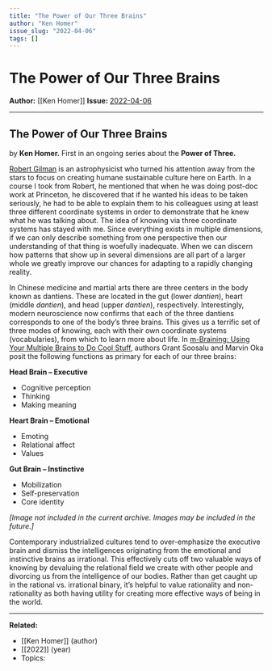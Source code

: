 ```yaml
---
title: "The Power of Our Three Brains"
author: "Ken Homer"
issue_slug: "2022-04-06"
tags: []
---
```


# The Power of Our Three Brains

**Author:** [[Ken Homer]]
**Issue:** [2022-04-06](https://plex.collectivesensecommons.org/2022-04-06/)

---

## The Power of Our Three Brains
by **Ken Homer.** First in an ongoing series about the **Power of Three.**

[Robert Gilman](https://www.context.org/about/who-we-are/robert-gilman/) is an astrophysicist who turned his attention away from the stars to focus on creating humane sustainable culture here on Earth. In a course I took from Robert, he mentioned that when he was doing post-doc work at Princeton, he discovered that if he wanted his ideas to be taken seriously, he had to be able to explain them to his colleagues using at least three different coordinate systems in order to demonstrate that he knew what he was talking about. The idea of knowing via three coordinate systems has stayed with me. Since everything exists in multiple dimensions, if we can only describe something from one perspective then our understanding of that thing is woefully inadequate. When we can discern how patterns that show up in several dimensions are all part of a larger whole we greatly improve our chances for adapting to a rapidly changing reality.

In Chinese medicine and martial arts there are three centers in the body known as dantiens. These are located in the gut (lower *dantien*), heart (middle *dantien*), and head (upper *dantien*), respectively. Interestingly, modern neuroscience now confirms that each of the three dantiens corresponds to one of the body’s three brains. This gives us a terrific set of three modes of knowing, each with their own coordinate systems (vocabularies), from which to learn more about life. In [m-Braining: Using Your Multiple Brains to Do Cool Stuff](https://www.goodreads.com/book/show/13638475-mbraining), authors Grant Soosalu and Marvin Oka posit the following functions as primary for each of our three brains:

**Head Brain – Executive**

- Cognitive perception
- Thinking
- Making meaning

**Heart Brain – Emotional**

- Emoting
- Relational affect
- Values

**Gut Brain – Instinctive**

- Mobilization
- Self-preservation
- Core identity

*[Image not included in the current archive. Images may be included in the future.]*

Contemporary industrialized cultures tend to over-emphasize the executive brain and dismiss the intelligences originating from the emotional and instinctive brains as irrational. This effectively cuts off two valuable ways of knowing by devaluing the relational field we create with other people and divorcing us from the intelligence of our bodies. Rather than get caught up in the rational vs. irrational binary, it’s helpful to value rationality and non-rationality as both having utility for creating more effective ways of being in the world.

---

**Related:**
- [[Ken Homer]] (author)
- [[2022]] (year)
- Topics: 

